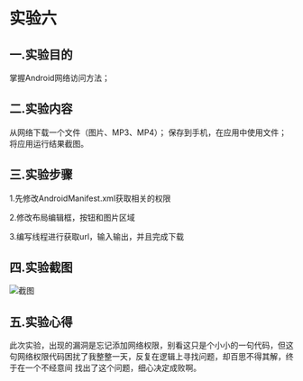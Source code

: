# 实验六

## 一.实验目的

掌握Android网络访问方法；

## 二.实验内容

从网络下载一个文件（图片、MP3、MP4）； 保存到手机，在应用中使用文件； 将应用运行结果截图。

## 三.实验步骤

1.先修改AndroidManifest.xml获取相关的权限

2.修改布局编辑框，按钮和图片区域

3.编写线程进行获取url，输入输出，并且完成下载

## 四.实验截图
![截图](https://github.com/Linzsong/android-labs-2018/blob/master/soft1614080902426/lad6.jpg?raw=true)

## 五.实验心得
  此次实验，出现的漏洞是忘记添加网络权限，别看这只是个小小的一句代码，但这句网络权限代码困扰了我整整一天，反复在逻辑上寻找问题，却百思不得其解，终于在一个不经意间
  找出了这个问题，细心决定成败啊。
